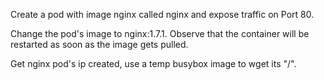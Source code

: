 Create a pod with image nginx called nginx and expose traffic on Port 80.

Change the pod's image to nginx:1.7.1. Observe that the container will be restarted as soon as the image gets pulled.

Get nginx pod's ip created, use a temp busybox image to wget its "/".

